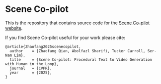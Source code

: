 # Scene Co-pilot

This is the repository that contains source code for the [Scene Co-pilot website](https://scenecopilot.github.io).

If you find Scene Co-pilot useful for your work please cite:
```
@article{Zhaofang2025scenecopilot,
  author    = {Zhaofang Qian, Abolfazl Sharifi, Tucker Carroll, Ser-Nam Lim},
  title     = {Scene Co-pilot: Procedural Text to Video Generation with Human in the Loop},
  journal   = {CVPR},
  year      = {2025},
}
```

